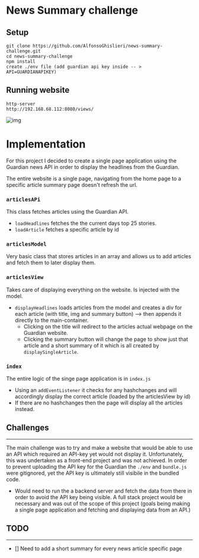 # News Summary challenge

Setup 
---
```
git clone https://github.com/AlfonsoGhislieri/news-summary-challenge.git
cd news-summary-challenge
npm install
create ./env file (add guardian api key inside -- > API=GUARDIANAPIKEY)
```

Running website
----
```
http-server
http://192.168.68.112:8080/views/
```

![img](https://i.ibb.co/xHX1M9m/Screenshot-2022-01-17-at-09-33-21.png)

Implementation
=====
For this project I decided to create a single page application using the Guardian news API in order to display the headlines from the Guardian.

The entire website is a single page, navigating from the home page to a specific article summary page doesn't refresh the url. 

### `articlesAPi`
This class fetches articles using the Guardian API.
- `loadHeadlines` fetches the the current days top 25 stories.
- `loadArticle` fetches a specific article by id 

###  `articlesModel`
Very basic class that stores articles in an array and allows us to add articles and fetch them to later display them.

### `articlesView`
Takes care of displaying everything on the website. Is injected with the model.
- `displayHeadlines` loads articles from the model and creates a div for each article (with title, img and summary button) --> then appends it directly to the main-container.
  - Clicking on the title will redirect to the articles actual webpage on the Guardian website.
  - Clicking the summary button will change the page to show just that article and a short summary of it which is all created by `displaySingleArticle`.

### `index`
The entire logic of the singe page application is in `index.js` 
- Using an `addEventListener` it checks for any hashchanges and will accordingly display the correct article (loaded by the articlesView by id)
- If there are no hashchanges then the page will display all the articles instead.

## Challenges
------
The main challenge was to try and make a website that would be able to use an API which required an API-key yet would not display it. Unfortunately, this was undertaken as a front-end project and was not achieved. In order to prevent uploading the API key for the Guardian the `./env` and `bundle.js` were gitignored, yet the API key is ultimately still visibile in the bundled code. 
- Would need to run the a backend server and fetch the data from there in order to avoid the API key being visible. A full stack project would be necessary and was out of the scope of this project (goals being making a single page application and fetching and displaying data from an API.)




## TODO
---
- [] Need to add a short summary for every news article specific page